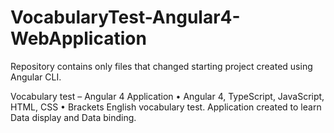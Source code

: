 # VocabularyTest-Angular4-WebApplication

Repository contains only files that changed starting project created using Angular CLI.

Vocabulary test – Angular 4 Application
• Angular 4, TypeScript, JavaScript, HTML, CSS
• Brackets
English vocabulary test. Application created to learn Data display and Data binding.


